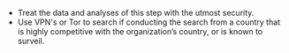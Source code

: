   * Treat the data and analyses of this step with the utmost security.
  * Use VPN's or Tor to search if conducting the search from a country that is highly competitive with the organization’s country, or is known to surveil.
